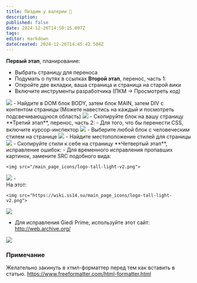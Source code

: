```yaml
---
title: Пиздим у валерии 🍻
description: 
published: false
date: 2024-12-26T14:50:15.097Z
tags: 
editor: markdown
dateCreated: 2024-12-26T14:45:42.504Z
---
```


**Первый этап**, планирование:
- Выбрать страницу для переноса
- Подумать о путях в ссылках
**Второй этап**, перенос, часть 1:
- Откройте две вкладки, ваша страница и страница на старой вики
- Включите инструменты разработчика (ПКМ -> Просмотреть код)
<img src="https://i.ibb.co/J7c5k4T/image.png">
- Найдите в DOM блок BODY, затем блок MAIN, затем DIV с контентом страницы (Можете навестись на каждый и посмотреть подсвечивающуюся область)
<img src="https://i.ibb.co/JkCTMm8/image.png">
- Скопируйте блок на вашу страницу
**Третий этап**, перенос, часть 2:
- Для того, что бы перенести CSS, включите курсор-инспектор
<img src="https://i.ibb.co/4mP7rtG/image.png">
- Выберите любой блок с человеческим стилем на странице
<img src="https://i.ibb.co/kmZx4j0/image.png">
- Найдите местоположение стилей для страницы
<img src="https://i.ibb.co/9tNHSPC/image.png">
- Скопируйте стили к себе на страницу
**Четвертый этап**, исправление ошибок:
- Для временного исправления пропавших картинок, замените SRC подобного вида:

```
<img src="/main_page_icons/logo-tall-light-v2.png">
```
<img src="https://i.ibb.co/fH4QqX3/image.png">
- <br>На этот:

```
<img src="https://wiki.ss14.su/main_page_icons/logo-tall-light-v2.png">
```
<img src="https://i.ibb.co/NsYc7ng/image.png">

- Для исправления Giedi Prime, используйте этот сайт: http://web.archive.org/

<img src="https://i.ibb.co/bbRd0YT/image.png">

### Примечание
Желательно закинуть в хтмл-форматтер перед тем как вставить в статью. 
https://www.freeformatter.com/html-formatter.html
